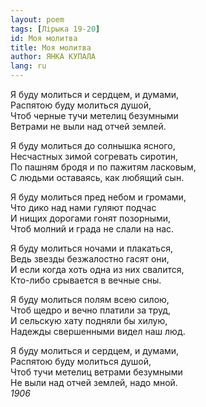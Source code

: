 ```yaml
---
layout: poem
tags: [Лірыка 19-20]
id: Моя молитва
title: Моя молитва
author: ЯНКА КУПАЛА
lang: ru
---
```



Я буду молиться и сердцем, и думами,  
Распятою буду молиться душой,  
Чтоб черные тучи метелиц безумными  
Ветрами не выли над отчей землей.  

Я буду молиться до солнышка ясного,  
Несчастных зимой согревать сиротин,  
По пашням бродя и по пажитям ласковым,  
С людьми оставаясь, как любящий сын.  

Я буду молиться пред небом и громами,  
Что дико над нами гуляют подчас  
И нищих дорогами гонят позорными,  
Чтоб молний и града не слали на нас.  

Я буду молиться ночами и плакаться,  
Ведь звезды безжалостно гасят они,  
И если когда хоть одна из них свалится,  
Кто-либо срывается в вечные сны.  

Я буду молиться полям всею силою,  
Чтоб щедро и вечно платили за труд,  
И сельскую хату подняли бы хилую,  
Надежды свершенными видел наш люд.  

Я буду молиться и сердцем, и думами,  
Распятою буду молиться душой,  
Чтоб тучи метелиц ветрами безумными  
Не выли над отчей землей, надо мной.  
*1906*  
